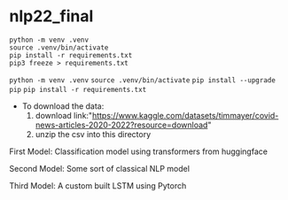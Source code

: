 # nlp22_final


```
python -m venv .venv
source .venv/bin/activate
pip install -r requirements.txt
pip3 freeze > requirements.txt
```

`python -m venv .venv`
`source .venv/bin/activate`
`pip install --upgrade pip`
`pip install -r requirements.txt`

* To download the data: 
    1. download link:"https://www.kaggle.com/datasets/timmayer/covid-news-articles-2020-2022?resource=download"
    2. unzip the csv into this directory

First Model: Classification model using transformers from huggingface

Second Model: Some sort of classical NLP model

Third Model: A custom built LSTM using Pytorch